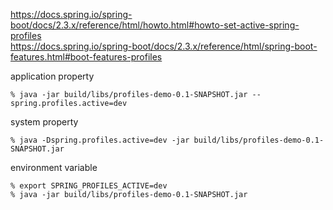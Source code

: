 
https://docs.spring.io/spring-boot/docs/2.3.x/reference/html/howto.html#howto-set-active-spring-profiles  
https://docs.spring.io/spring-boot/docs/2.3.x/reference/html/spring-boot-features.html#boot-features-profiles  

application property
```
% java -jar build/libs/profiles-demo-0.1-SNAPSHOT.jar --spring.profiles.active=dev
```

system property
```
% java -Dspring.profiles.active=dev -jar build/libs/profiles-demo-0.1-SNAPSHOT.jar 
```

environment variable
```
% export SPRING_PROFILES_ACTIVE=dev
% java -jar build/libs/profiles-demo-0.1-SNAPSHOT.jar
```
